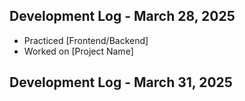 ## Development Log - March 28, 2025
- Practiced [Frontend/Backend]
- Worked on [Project Name]


## Development Log - March 31, 2025

